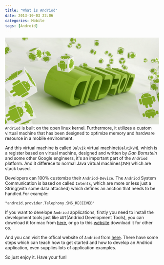 ```yaml
---
title: "What is Andriod"
date: 2013-10-03 22:06
categories: Mobile
tags: [Android]
---
```


![Andriod](/assets/images/legacy/android.jpg)
`Andriod` is built on the open linux kernel. Furthermore, it utilizes a custom virtual machine that has been designed to optimize memory and hardware resource in a mobile environment.

<!--more-->   

And this virtual machine is called `Dalvik` virtual machine(`DalvikVM`), which is  a register based on virtual machine, designed and written by *Dan Bornstein* and some other Google engineers, it's an important part of the `Andriod` platform. And it differece to normal Java virtual machines(`JVM`) which are stack based.   

Developers can 100% customize their `Andriod-Device`. The `Andriod` System Communication is based on called `Intents`, which are more or less just a String(with some data attached) which defines an anction that needs to be handled.For example:   

```
"android.provider.Telephony.SMS_RECEIVED"
```

If you want to develope `Andriod` applications, firstly you need to install the development tools just like `ADT`(Andriod Development Tools), you can download it  for mac from [here](https://dl.google.com/android/adt/adt-bundle-mac-x86_64-20140702.zip), or go to this [website](http://developer.android.com/sdk/index.html) download it for other os.   

And you can visit the offical website of `Andriod` from [here](http://developer.android.com/index.html). There have some steps which can teach how to get started and how to develop an Andriod application, even supplies lots of application examples.   

So just enjoy it. Have your fun!

   

